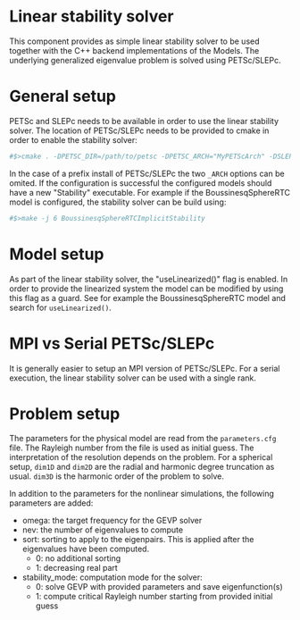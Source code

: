 Linear stability solver
=======================

This component provides as simple linear stability solver to be used together with the C++ backend implementations of the Models.
The underlying generalized eigenvalue problem is solved using PETSc/SLEPc.

General setup
=============

PETSc and SLEPc needs to be available in order to use the linear stability solver. The location of PETSc/SLEPc needs to be provided to cmake in order to enable the stability solver:

```bash
#$>cmake . -DPETSC_DIR=/path/to/petsc -DPETSC_ARCH="MyPETScArch" -DSLEPC_DIR=/path/to/slepc -DSLEPC_ARCH="MySLEPcArch"
```

In the case of a prefix install of PETSc/SLEPc the two `_ARCH` options can be omited. If the configuration is successful the configured models should have a new "Stability" executable. For example if the BoussinesqSphereRTC model is configured, the stability solver can be build using:

```bash
#$>make -j 6 BoussinesqSphereRTCImplicitStability
```

Model setup
===========

As part of the linear stability solver, the "useLinearized()" flag is enabled. In order to provide the linearized system the model can be modified by using this flag as a guard. See for example the BoussinesqSphereRTC model and search for `useLinearized()`.

MPI vs Serial PETSc/SLEPc
=========================

It is generally easier to setup an MPI version of PETSc/SLEPc. For a serial execution, the linear stability solver can be used with a single rank.

Problem setup
=============

The parameters for the physical model are read from the `parameters.cfg` file. The Rayleigh number from the file is used as initial guess. The interpretation of the resolution depends on the problem. For a spherical setup, `dim1D` and `dim2D` are the radial and harmonic degree truncation as usual. `dim3D` is the harmonic order of the problem to solve.

In addition to the parameters for the nonlinear simulations, the following parameters are added:
- omega: the target frequency for the GEVP solver
- nev: the number of eigenvalues to compute
- sort: sorting to apply to the eigenpairs. This is applied after the eigenvalues have been computed.
    - 0: no additional sorting
    - 1: decreasing real part
- stability_mode: computation mode for the solver:
    - 0: solve GEVP with provided parameters and save eigenfunction(s)
    - 1: compute critical Rayleigh number starting from provided initial guess
